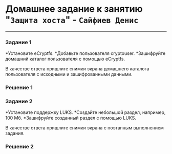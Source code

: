 # Домашнее задание к занятию "`Защита хоста`" - `Сайфиев Денис`
---

### Задание 1

*Установите eCryptfs.
*Добавьте пользователя cryptouser.
*Зашифруйте домашний каталог пользователя с помощью eCryptfs.

В качестве ответа пришлите снимки экрана домашнего каталога пользователя с исходными и зашифрованными данными.


### Решение 1




### Задание 2

*Установите поддержку LUKS.
*Создайте небольшой раздел, например, 100 Мб.
*Зашифруйте созданный раздел с помощью LUKS.

В качестве ответа пришлите снимки экрана с поэтапным выполнением задания.


### Решение 2

